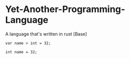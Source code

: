 # Yet-Another-Programming-Language
A language that's written in rust
[Base]
```
var name > int = 32;

int name = 32;

```
